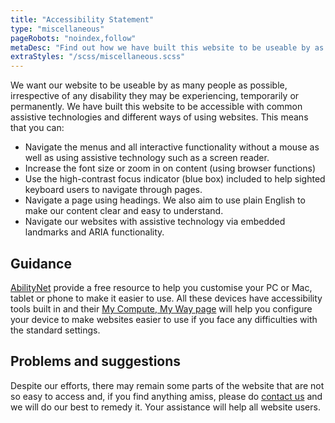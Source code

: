 ```yaml
---
title: "Accessibility Statement"
type: "miscellaneous"
pageRobots: "noindex,follow"
metaDesc: "Find out how we have built this website to be useable by as many people as possible. Let us know if we can improve accessibility."
extraStyles: "/scss/miscellaneous.scss"
---
```


We want our website to be useable by as many people as possible, irrespective of any disability they may be experiencing, temporarily or permanently. We have built this website to be accessible with common assistive technologies and different ways of using websites. This means that you can:

- Navigate the menus and all interactive functionality without a mouse as well as using assistive technology such as a screen reader.
- Increase the font size or zoom in on content (using browser functions)
- Use the high-contrast focus indicator (blue box) included to help sighted keyboard users to navigate through pages.
- Navigate a page using headings. We also aim to use plain English to make our content clear and easy to understand.
- Navigate our websites with assistive technology via embedded landmarks and ARIA functionality.

## Guidance

[AbilityNet](https://www.abilitynet.org.uk) provide a free resource to help you customise your PC or Mac, tablet or phone to make it easier to use. All these devices have accessibility tools built in and their [My Compute, My Way page](http://www.mycomputermyway.com/) will help you configure your device to make websites easier to use if you face any difficulties with the standard settings.

## Problems and suggestions

Despite our efforts, there may remain some parts of the website that are not so easy to access and, if you find anything amiss, please do [contact us](/contact/) and we will do our best to remedy it. Your assistance will help all website users.
